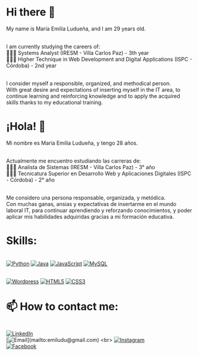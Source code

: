 # Hi there 👋

My name is María Emilia Ludueña, and I am 29 years old.

<br> I am currently studying the careers of:
<br> 👩🏻‍💻 Systems Analyst (IRESM - Villa Carlos Paz) - 3th year
<br> 👩🏻‍💻 Higher Technique in Web Development and Digital Applications (ISPC - Córdoba) - 2nd year

<br> I consider myself a responsible, organized, and methodical person.
<br> With great desire and expectations of inserting myself in the IT area, to continue learning and reinforcing knowledge and to apply the acquired skills thanks to my educational training.


<!-- 
**MaEmiliaLuduena/MaEmiliaLuduena** is a ✨ _special_ ✨ repository because its `README.md` (this file) appears on your GitHub profile.

Here are some ideas to get you started:

- 🔭 I’m currently working on ...
- 🌱 I’m currently learning ...
- 👯 I’m looking to collaborate on ...
- 🤔 I’m looking for help with ...
- 💬 Ask me about ...
- 📫 How to reach me: ...
- 😄 Pronouns: ...
- ⚡ Fun fact: ...
-->

# ¡Hola! 👋
Mi nombre es María Emilia Ludueña, y tengo 28 años.

<br> Actualmente me encuentro estudiando las carreras de:
<br> 👩🏻‍💻 Analista de Sistemas (IRESM - Villa Carlos Paz) - 3° año
<br> 👩🏻‍💻 Tecnicatura Superior en Desarrollo Web y Aplicaciones Digitales (ISPC - Córdoba) - 2° año

<br> Me considero una persona responsable, organizada, y metódica. 
<br> Con muchas ganas, ansias y expectativas de insertarme en el mundo laboral IT, para continuar aprendiendo y reforzando conocimientos, y poder aplicar mis habilidades adquiridas gracias a mi formación educativa.

# Skills:
<br>[![Python](https://img.shields.io/badge/Python-FFE873?style=for-the-badge&logo=python&logoColor=white&labelColor=101010)]()
[![Java](https://img.shields.io/badge/Java-007396?style=for-the-badge&logo=java&logoColor=white&labelColor=101010)]()
[![JavaScript](https://img.shields.io/badge/JavaScript-F7DF1E?style=for-the-badge&logo=javascript&logoColor=white&labelColor=101010)]()
[![MySQL](https://img.shields.io/badge/MySQL-4479A1?style=for-the-badge&logo=mysql&logoColor=white&labelColor=101010)]()


<br>[![Wordpress](https://img.shields.io/badge/Wordpress-0077B5?style=for-the-badge&logo=wordpress&logoColor=white&labelColor=101010)]()
[![HTML5](https://img.shields.io/badge/HTML5-EC6231?style=for-the-badge&logo=html5&logoColor=white&labelColor=101010)]()
[![CSS3](https://img.shields.io/badge/CSS3-2965f1?style=for-the-badge&logo=css3&logoColor=white&labelColor=101010)]()


# 📫 How to contact me:
<br> [![LinkedIn](https://img.shields.io/badge/María_Emilia_Ludueña-0077B5?style=for-the-badge&logo=linkedin&logoColor=white&labelColor=101010)](https://www.linkedin.com/in/maria-emilia-luduena/)
<br> [![Email](https://img.shields.io/badge/emiludu@gmail.com-personal_email_(fast_response)-D14836?style=for-the-badge&logo=gmail&logoColor=white&labelColor=101010)](mailto:emiludu@gmail.com)
<br> [![Instagram](https://img.shields.io/badge/Instagram-@emi.luduena_-E4405F?style=for-the-badge&logo=instagram&logoColor=white&labelColor=101010)](https://instagram.com/emi.luduena_)
<br> [![Facebook](https://img.shields.io/badge/Facebook-@emii.luduena-1877F2?style=for-the-badge&logo=facebook&logoColor=white&labelColor=101010)](https://facebook.com/emii.luduena)

